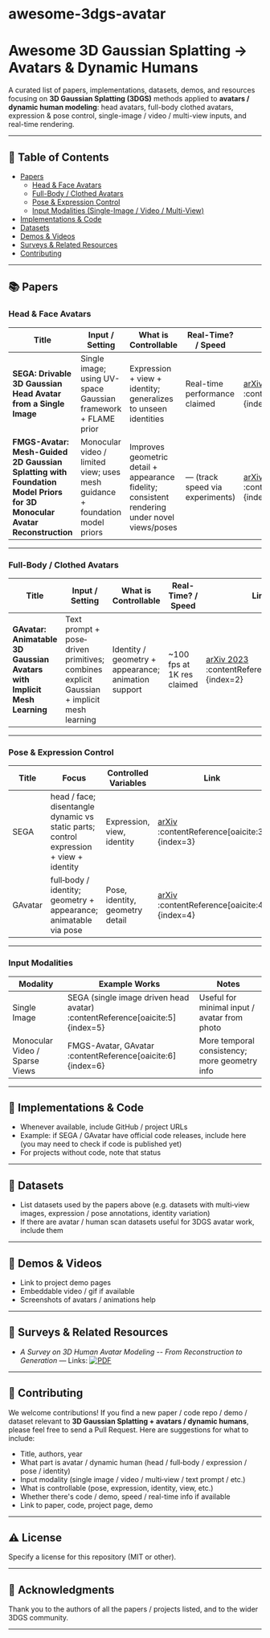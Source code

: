 # awesome-3dgs-avatar
# Awesome 3D Gaussian Splatting → Avatars & Dynamic Humans

A curated list of papers, implementations, datasets, demos, and resources focusing on **3D Gaussian Splatting (3DGS)** methods applied to **avatars / dynamic human modeling**: head avatars, full-body clothed avatars, expression & pose control, single-image / video / multi-view inputs, and real-time rendering.

---

## 🚀 Table of Contents

- [Papers](#papers)  
  - [Head & Face Avatars](#head-face-avatars)  
  - [Full-Body / Clothed Avatars](#full-body-clothed-avatars)  
  - [Pose & Expression Control](#pose-expression-control)  
  - [Input Modalities (Single-Image / Video / Multi-View)](#input-modalities)  
- [Implementations & Code](#implementations--code)  
- [Datasets](#datasets)  
- [Demos & Videos](#demos--videos)  
- [Surveys & Related Resources](#surveys--related-resources)  
- [Contributing](#contributing)  

---

## 📚 Papers

### Head & Face Avatars

| Title | Input / Setting | What is Controllable | Real-Time? / Speed | Link | Modality |
|---|---|---|---|---|---|
| **SEGA: Drivable 3D Gaussian Head Avatar from a Single Image** | Single image; using UV-space Gaussian framework + FLAME prior | Expression + view + identity; generalizes to unseen identities | Real-time performance claimed | [arXiv 2025](https://arxiv.org/abs/2504.14373) :contentReference[oaicite:0]{index=0} |
| **FMGS-Avatar: Mesh-Guided 2D Gaussian Splatting with Foundation Model Priors for 3D Monocular Avatar Reconstruction** | Monocular video / limited view; uses mesh guidance + foundation model priors | Improves geometric detail + appearance fidelity; consistent rendering under novel views/poses | — (track speed via experiments) | [arXiv 2025](https://arxiv.org/abs/2509.14739) :contentReference[oaicite:1]{index=1} |

---

### Full-Body / Clothed Avatars

| Title | Input / Setting | What is Controllable | Real-Time? / Speed | Link |
|---|---|---|---|---|
| **GAvatar: Animatable 3D Gaussian Avatars with Implicit Mesh Learning** | Text prompt + pose‐driven primitives; combines explicit Gaussian + implicit mesh learning | Identity / geometry + appearance; animation support | ~100 fps at 1K res claimed | [arXiv 2023](https://arxiv.org/abs/2312.11461) :contentReference[oaicite:2]{index=2} |

---

### Pose & Expression Control

| Title | Focus | Controlled Variables | Link |
|---|---|---|---|
| SEGA | head / face; disentangle dynamic vs static parts; control expression + view + identity | Expression, view, identity | [arXiv](https://arxiv.org/abs/2504.14373) :contentReference[oaicite:3]{index=3} |
| GAvatar | full‐body / identity; geometry + appearance; animatable via pose | Pose, identity, geometry detail | [arXiv](https://arxiv.org/abs/2312.11461) :contentReference[oaicite:4]{index=4} |

---

### Input Modalities

| Modality | Example Works | Notes |
|---|---|---|
| Single Image | SEGA (single image driven head avatar) :contentReference[oaicite:5]{index=5} | Useful for minimal input / avatar from photo |
| Monocular Video / Sparse Views | FMGS-Avatar, GAvatar :contentReference[oaicite:6]{index=6} | More temporal consistency; more geometry info |

---

## 🔧 Implementations & Code

- Whenever available, include GitHub / project URLs  
- Example: if SEGA / GAvatar have official code releases, include here (you may need to check if code is published yet)  
- For projects without code, note that status

---

## 📂 Datasets

- List datasets used by the papers above (e.g. datasets with multi‐view images, expression / pose annotations, identity variation)  
- If there are avatar / human scan datasets useful for 3DGS avatar work, include them

---

## 🎥 Demos & Videos

- Link to project demo pages  
- Embeddable video / gif if available  
- Screenshots of avatars / animations help

---

## 📖 Surveys & Related Resources

- *A Survey on 3D Human Avatar Modeling -- From Reconstruction to Generation* — Links: [![PDF](https://img.shields.io/badge/PDF-arXiv-b31b1b.svg)](https://arxiv.org/pdf/2406.04253) 
---

## 🤝 Contributing

We welcome contributions! If you find a new paper / code repo / demo / dataset relevant to **3D Gaussian Splatting + avatars / dynamic humans**, please feel free to send a Pull Request. Here are suggestions for what to include:

- Title, authors, year  
- What part is avatar / dynamic human (head / full‐body / expression / pose / identity)  
- Input modality (single image / video / multi‐view / text prompt / etc.)  
- What is controllable (pose, expression, identity, view, etc.)  
- Whether there's code / demo, speed / real-time info if available  
- Link to paper, code, project page, demo

---

## ⚠️ License

Specify a license for this repository (MIT or other).  

---

## 🙏 Acknowledgments

Thank you to the authors of all the papers / projects listed, and to the wider 3DGS community.  

---

